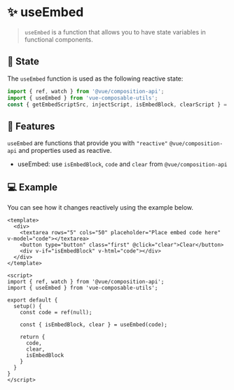 # :sparkles: useEmbed

> `useEmbed` is a function that allows you to have state variables in functional components.

## :convenience_store: State

The `useEmbed` function is used as the following reactive state:

```js
import { ref, watch } from '@vue/composition-api';
import { useEmbed } from 'vue-composable-utils';
const { getEmbedScriptSrc, injectScript, isEmbedBlock, clearScript } = useEmbed(code);
```

## :rocket: Features

`useEmbed` are functions that provide you with `"reactive"` `@vue/composition-api` and properties used as reactive.

- useEmbed: use `isEmbedBlock`, `code` and `clear` from `@vue/composition-api`

## :computer: Example

You can see how it changes reactively using the example below.

<EmbedComponent />

```vue
<template>
  <div>
    <textarea rows="5" cols="50" placeholder="Place embed code here" v-model="code"></textarea>
    <button type="button" class="first" @click="clear">Clear</button>
    <div v-if="isEmbedBlock" v-html="code"></div>
  </div>
</template>

<script>
import { ref, watch } from '@vue/composition-api';
import { useEmbed } from 'vue-composable-utils';

export default {
  setup() {
    const code = ref(null);

    const { isEmbedBlock, clear } = useEmbed(code);

    return {
      code,
      clear,
      isEmbedBlock
    }
  }
}
</script>
```

<ToggleDarkMode/>
